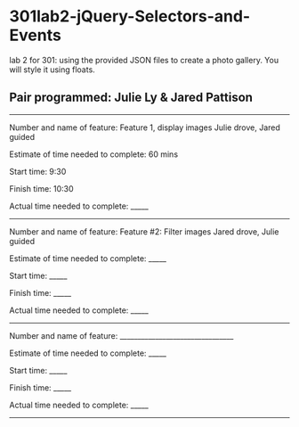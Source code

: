 # 301lab2-jQuery-Selectors-and-Events

lab 2 for 301: using the provided JSON files to create a photo gallery. You will style it using floats.

## Pair programmed: Julie Ly & Jared Pattison

-------
Number and name of feature: Feature 1, display images
Julie drove, Jared guided

Estimate of time needed to complete: 60 mins

Start time: 9:30

Finish time: 10:30

Actual time needed to complete: _____

-------
Number and name of feature: Feature #2: Filter images
Jared drove, Julie guided

Estimate of time needed to complete: _____

Start time: _____

Finish time: _____

Actual time needed to complete: _____

-------
Number and name of feature: ________________________________

Estimate of time needed to complete: _____

Start time: _____

Finish time: _____

Actual time needed to complete: _____

-------
